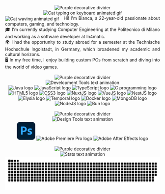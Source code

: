 <div align="center">
  <img src="https://webstockreview.net/images/divider-clipart-purple-5.png" alt="Purple decorative divider" height="80"><br>
  <img src="https://i.ibb.co/51gnSCQ/cat-ezgif-com-crop.gif" alt="Cat typing on keyboard animated gif" width="250"/><br>
</div>


<div id="aboutMe" align="justify">
  <img src="https://i.ibb.co/kH07kTg/ezgif-com-crop.gif" alt="Cat waving animated gif" width="100" style="vertical-align:middle; margin-right: 10px;"/>
  Hi! I'm Bianca, a 22-year-old passionate about computers, gaming, and technology.
  <br>
  🎓 I'm currently studying Computer Engineering at the Politecnico di Milano and working as a software developer at In4matic.
  <br>
  🌍 I had the opportunity to study abroad for a semester at the Technische Hochschule Ingolstadt, in Germany, which broadened my academic and cultural horizons.
  <br>
  🖥️ In my free time, I enjoy building custom PCs from scratch and diving into the world of video games.
</div>

<br>

<div align="center">
  <img src="https://webstockreview.net/images/divider-clipart-purple-5.png" alt="Purple decorative divider" height="80">
</div>

<div id="developmentTools" align="center">
  <div>
    <img src="https://readme-typing-svg.demolab.com?font=Playpen+Sans&weight=500&size=30&pause=1000&color=4b0296&width=280&height=50&lines=Development+Tools" alt="Development Tools text animation"/>
  </div>
  <div>
    <img src="https://skillicons.dev/icons?i=java" title="Java" alt="Java logo" width="60" height="60"/>
    <img src="https://skillicons.dev/icons?i=javascript" title="JavaScript" alt="JavaScript logo" width="60" height="60"/>
    <img src="https://skillicons.dev/icons?i=typescript" title="TypeScript" alt="TypeScript logo" width="60" height="60"/>
    <img src="https://skillicons.dev/icons?i=c" title="C" alt="C programming logo" width="60" height="60"/>
    <img src="https://skillicons.dev/icons?i=html" title="HTML5" alt="HTML5 logo" width="60" height="60"/>
    <img src="https://skillicons.dev/icons?i=css" title="CSS3" alt="CSS3 logo" width="60" height="60"/>
    <img src="https://skillicons.dev/icons?i=nuxtjs" title="NuxtJS" alt="NuxtJS logo" width="60" height="60"/>
    <img src="https://skillicons.dev/icons?i=vuejs" title="VueJS" alt="VueJS logo" width="60" height="60"/>
    <img src="https://skillicons.dev/icons?i=nestjs" title="NestJS" alt="NestJS logo" width="60" height="60"/>
    <img src="https://skillicons.dev/icons?i=elysia" title="Elysia" alt="Elysia logo" width="60" height="60"/>
    <img src="https://external-content.duckduckgo.com/ip3/temporal.io.ico" title="Temporal"  alt="Temporal logo" width="60" height="60"/>
    <img src="https://skillicons.dev/icons?i=docker" title="Docker" alt="Docker logo" width="60" height="60"/>
    <img src="https://skillicons.dev/icons?i=mongodb" title="MongoDB" alt="MongoDB logo" width="60" height="60"/>
    <img src="https://skillicons.dev/icons?i=nodejs" title="NodeJS" alt="NodeJS logo" width="60" height="60"/>
    <img src="https://skillicons.dev/icons?i=bun" title="Bun" alt="Bun logo" width="60" height="60"/>
  </div>
</div>

<br>

<div align="center">
  <img src="https://webstockreview.net/images/divider-clipart-purple-5.png" alt="Purple decorative divider" height="80">
</div>

<div id="designTools" align="center">
  <div>
    <img src="https://readme-typing-svg.demolab.com?font=Playpen+Sans&weight=500&size=30&pause=1000&color=4b0296&width=180&height=50&lines=Design+Tools" alt="Design Tools text animation"/>
  </div>
  <div>
    <img src="https://github.com/devicons/devicon/blob/master/icons/photoshop/photoshop-original.svg" title="Adobe Photoshop" alt="Adobe Photoshop logo" width="60" height="60"/>
    <img src="https://www.imagensempng.com.br/wp-content/uploads/2020/12/premiere.png" title="Adobe Premiere Pro" alt="Adobe Premiere Pro logo" width="60" height="60"/>
    <img src="https://upload.wikimedia.org/wikipedia/commons/thumb/c/cb/Adobe_After_Effects_CC_icon.svg/1051px-Adobe_After_Effects_CC_icon.svg.png" title="Adobe After Effects" alt="Adobe After Effects logo" width="60" height="60"/>
  </div>
</div>

<br>

<div align="center">
  <img src="https://webstockreview.net/images/divider-clipart-purple-5.png" alt="Purple decorative divider" height="80">
</div>

<div id="Snake of Commits" align="center">
  <div>
    <img src="https://readme-typing-svg.demolab.com?font=Playpen+Sans&weight=500&size=30&pause=1000&color=4b0296&width=270&height=50&lines=Snake+of+Commits" alt="Stats text animation"/>
  </div>
  <picture>
    <source media="(prefers-color-scheme: dark)" srcset="https://raw.githubusercontent.com/platane/platane/output/github-contribution-grid-snake-dark.svg">
    <source media="(prefers-color-scheme: light)" srcset="https://raw.githubusercontent.com/platane/platane/output/github-contribution-grid-snake.svg">
    <img alt="GitHub contribution grid snake animation" src="https://raw.githubusercontent.com/platane/platane/output/github-contribution-grid-snake.svg">
  </picture>
</div>
